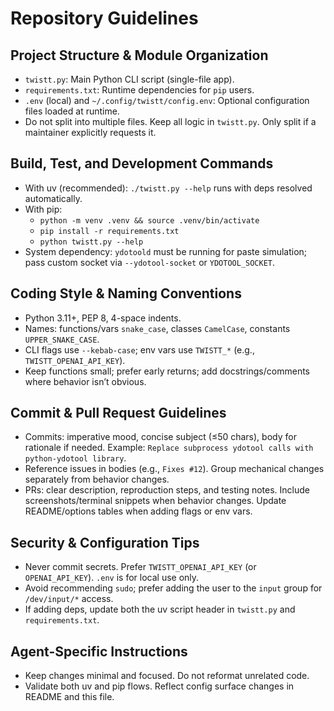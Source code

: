 # Repository Guidelines

## Project Structure & Module Organization
- `twistt.py`: Main Python CLI script (single-file app).
- `requirements.txt`: Runtime dependencies for `pip` users.
- `.env` (local) and `~/.config/twistt/config.env`: Optional configuration files loaded at runtime.
- Do not split into multiple files. Keep all logic in `twistt.py`. Only split if a maintainer explicitly requests it.

## Build, Test, and Development Commands
- With uv (recommended): `./twistt.py --help` runs with deps resolved automatically.
- With pip:
  - `python -m venv .venv && source .venv/bin/activate`
  - `pip install -r requirements.txt`
  - `python twistt.py --help`
- System dependency: `ydotoold` must be running for paste simulation; pass custom socket via `--ydotool-socket` or `YDOTOOL_SOCKET`.

## Coding Style & Naming Conventions
- Python 3.11+, PEP 8, 4-space indents.
- Names: functions/vars `snake_case`, classes `CamelCase`, constants `UPPER_SNAKE_CASE`.
- CLI flags use `--kebab-case`; env vars use `TWISTT_*` (e.g., `TWISTT_OPENAI_API_KEY`).
- Keep functions small; prefer early returns; add docstrings/comments where behavior isn’t obvious.

## Commit & Pull Request Guidelines
- Commits: imperative mood, concise subject (≤50 chars), body for rationale if needed. Example: `Replace subprocess ydotool calls with python-ydotool library`.
- Reference issues in bodies (e.g., `Fixes #12`). Group mechanical changes separately from behavior changes.
- PRs: clear description, reproduction steps, and testing notes. Include screenshots/terminal snippets when behavior changes. Update README/options tables when adding flags or env vars.

## Security & Configuration Tips
- Never commit secrets. Prefer `TWISTT_OPENAI_API_KEY` (or `OPENAI_API_KEY`). `.env` is for local use only.
- Avoid recommending `sudo`; prefer adding the user to the `input` group for `/dev/input/*` access.
- If adding deps, update both the uv script header in `twistt.py` and `requirements.txt`.

## Agent-Specific Instructions
- Keep changes minimal and focused. Do not reformat unrelated code.
- Validate both uv and pip flows. Reflect config surface changes in README and this file.
